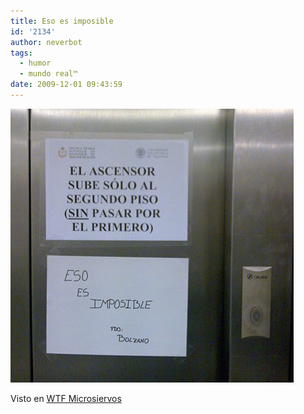 ```yaml
---
title: Eso es imposible
id: '2134'
author: neverbot
tags:
  - humor
  - mundo real™
date: 2009-12-01 09:43:59
---
```


![200912010943.jpg](./eso-es-imposible/200912010943.jpg)

Visto en [WTF Microsiervos](http://wtf.microsiervos.com/mundoreal/contracarteleria.html)
